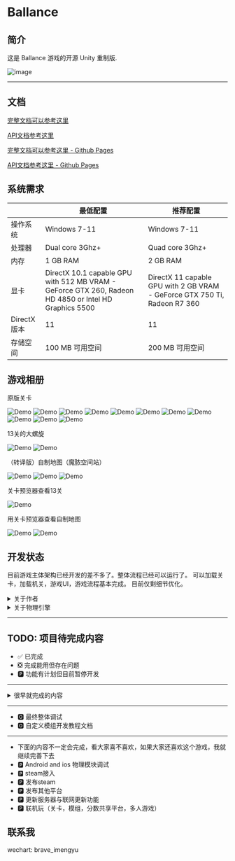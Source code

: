 # Ballance

## 简介

这是 Ballance 游戏的开源 Unity 重制版.

![image](/Assets/System/Textures/splash_app.bmp)

---

## 文档

[完整文档可以参考这里](http://ballance-docs.imengyu.top/#/readme)

[API文档参考这里](http://ballance-docs.imengyu.top/#/LuaApi/readme)

[完整文档可以参考这里 - Github Pages](https://imengyu.github.io/Ballance/#/readme)

[API文档参考这里 - Github Pages](https://imengyu.github.io/Ballance/#/LuaApi/readme)

## 系统需求

||最低配置|推荐配置|
|---|---|---|
|操作系统|Windows 7-11|Windows 7-11|
|处理器|Dual core 3Ghz+|Quad core 3Ghz+|
|内存|1 GB RAM|2 GB RAM|
|显卡|DirectX 10.1 capable GPU with 512 MB VRAM - GeForce GTX 260, Radeon HD 4850 or Intel HD Graphics 5500|DirectX 11 capable GPU with 2 GB VRAM - GeForce GTX 750 Ti, Radeon R7 360|
|DirectX 版本|11|11|
|存储空间|100 MB 可用空间|200 MB 可用空间|

## 游戏相册

原版关卡

![Demo](docs/DemoImages/11.jpg)
![Demo](docs/DemoImages/12.jpg)
![Demo](docs/DemoImages/13.jpg)
![Demo](docs/DemoImages/14.jpg)
![Demo](docs/DemoImages/18.jpg)
![Demo](docs/DemoImages/9.jpg)
![Demo](docs/DemoImages/6.jpg)
![Demo](docs/DemoImages/7.jpg)
![Demo](docs/DemoImages/15.jpg)
![Demo](docs/DemoImages/16.jpg)
![Demo](docs/DemoImages/17.jpg)

13关的大螺旋

![Demo](docs/DemoImages/9.gif)
![Demo](docs/DemoImages/10.png)

（转译版）自制地图（魔脓空间站）

![Demo](docs/DemoImages/3.jpg)
![Demo](docs/DemoImages/4.jpg)
![Demo](docs/DemoImages/5.jpg)

关卡预览器查看13关

![Demo](docs/DemoImages/8.jpg)

用关卡预览器查看自制地图

![Demo](docs/DemoImages/1.jpg)
![Demo](docs/DemoImages/2.jpg)

## 开发状态

目前游戏主体架构已经开发的差不多了。整体流程已经可以运行了。
可以加载关卡，加载机关，游戏UI，游戏流程基本完成。
目前仅剩细节优化。

<details>
<summary>关于作者</summary>

贴吧ID: q717021

作者是一个Ballance忠实粉丝，从最初为原版Ballance作图，到后面开发相关的小工具，最后又想让这个老游戏重新焕发生机。
这个项目从2018年就开始了，当时还在B吧里发布过一个测试版本，可惜太烂。中间又高考，停了好长时间，一直到大学快毕业才又想起来，一直想把它做好，可是因为天生拖延症，一拖再拖。到现在工作了，才终于有动力做。

现在只有作者一个人为爱编写这个游戏，非常欢迎加入我一起开发呀。

</details>

<details>
<summary>关于物理引擎</summary>

物理引擎使用ivp的源代码，发现这个这个物理引擎真的很意外。通过反编译virtools的physics.dll，然后不断搜索，通过比对，发现，曾经Valve的某个知名游戏发生
源代码泄露事件（hl2）中的物理引擎源代码，与virtools物理引擎里面的字符串居然一模一样，可以说virtools物理引擎就是这个源代码编译出来的。

[物理引擎的C++源代码可以到这里查看](https://github.com/nillerusr/source-physics) (这个不是作者本人的仓库，我在这里复制了一份用来编译).

后来仔细了解了下，才知道这个物理引擎ivp全名是Ipion Virtual Physics，也是很早有名的引擎了（年龄比我还大，我是00后，这个物理引擎是98年的），后来被havok收购，相关的信息应该都被封杀了，互联网上现在已经找不到了。

Virtools诞生比较早，应该也是购买了这个引擎。很幸运，找到了这个引擎，可以让重制版游戏与原版物理效果几乎一模一样的。
</details>

---

## TODO: 项目待完成内容

* ✅ 已完成
* ❎ 完成能用但存在问题
* 🅿 功能有计划但目前暂停开发

---

<details>
<summary>很早就完成的内容</summary>

* ✅ 基础系统
* ✅ 事件系统
* ✅ 操作与数据系统
* ✅ 基础系统
* ✅ 模组加载卸载
* ✅ 模组管理器
* ✅ Lua代码动态载入
* ✅ 模组包功能逻辑
* ✅ 调试命令管理器
* ✅ Lua调试功能
* ✅ 模组包打包功能
* ✅ 关卡包打包功能
* ✅ 逻辑场景
* ✅ Intro进入动画
* ✅ MenuLevel场景
* ✅ MenuLevel的那个滚球动画
* ✅ 主菜单与设置菜单
* ✅ 关于菜单
* ✅ I18N
* ✅ 调试日志输出到unity
* ✅ core主模块独立打包装载
* ✅ BallLightningSphere球闪电动画
* ✅ BallManager球管理器主逻辑
* ✅ TranfoAminControl变球器动画逻辑
* ✅ 球碎片管理器主逻辑
* ✅ CamManager摄像机管理器主逻辑
* ✅ 关于菜单
* ✅ luac代码编译功能
* ✅ LUA 安全性
* ✅ LUA 按包鉴别
* ✅ 模块包安全系研究
* ✅ 【弃用】修复物理坐标问题
* ✅ 【弃用】修复物理约束碰撞问题
* ✅ 【弃用】物理弹簧
* ✅ 【弃用】物理滑动约束
* ✅ LevelEnd
* ✅ LevelBuilder
* ✅ 机关逻辑
* ✅ 简单机关
* ✅ 生命球和分数球机关
* ✅ SectorManager节逻辑
* ✅ GameManager相关逻辑
* ✅ 背景音乐相关逻辑
* ✅ 分数相关逻辑
* ✅ 自动归组
* ✅ ivp 物理引擎的C#包装与编译
* ✅ ivp 物理引擎初步调试成功
* ✅ 将基础球的物理从hovok迁移至ivp物理引擎
* ✅ 将机关的物理从hovok迁移至ivp物理引擎
* ✅ 重写球声音管理器
* ✅ 复杂机关 01
* ✅ 复杂机关 03
* ✅ 复杂机关 08
* ✅ 复杂机关 17
* ✅ 复杂机关 18
* ✅ 复杂机关 19
* ✅ 复杂机关 25
* ✅ 复杂机关 26
* ✅ 复杂机关 29
* ✅ 复杂机关 30
* ✅ 复杂机关 37
* ✅ 复杂机关 41
* ✅ 第1关
* ✅ 第2关
* ✅ 第3关
* ✅ 第4关
* ✅ 第5关
* ✅ 第6关
* ✅ 第7关
* ✅ 第8关
* ✅ 第9关
* ✅ 第10关
* ✅ 第11关
* ✅ 第12关
* ✅ 第13关
* ✅ 迷你机关调试环境
* ✅ 模组管理菜单
* ✅ 关卡管理菜单
* ✅ 关于菜单
* ✅ 手机端适配
* ✅ 过关后才能进入下一关
* ✅ 第一关的教程
* ✅ 菜单的键盘逻辑
* ✅ 手机方向键盘
* ✅ 更换Shader并尽量接近原版材质效果
* ✅ 自定义关卡制作教程文档
* ✅ 添加球的阴影
* ✅ 关卡预览器
* ✅ 制作魔脓空间站的转译版本地图并测试整体系统功能

</details>

---

* 🅾 最终整体调试
* 🅾 自定义模组开发教程文档

---

* 下面的内容不一定会完成，看大家喜不喜欢，如果大家还喜欢这个游戏，我就继续完善下去
* 🅿 Android and ios 物理模块调试
* 🅿 steam接入
* 🅿 发布steam
* 🅿 发布其他平台
* 🅿 更新服务器与联网更新功能
* 🅿 联机玩（关卡，模组，分数共享平台，多人游戏）

## 联系我

wechart: brave_imengyu